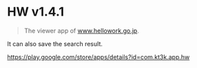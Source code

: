 # HW v1.4.1

> The viewer app of www.hellowork.go.jp.

It can also save the search result.

https://play.google.com/store/apps/details?id=com.kt3k.app.hw
